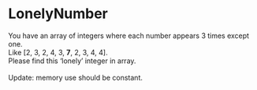 # LonelyNumber
You have an array of integers where each number appears 3 times except one.<br/>
Like [2, 3, 2, 4, 3, **7**, 2, 3, 4, 4].<br/>
Please find this ‘lonely’ integer in array.<br/><br/>
Update: memory use should be constant.
